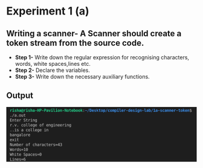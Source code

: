 # Experiment 1 (a)
## Writing a scanner- A Scanner should create a token stream from the source code.

- **Step 1-** Write down the regular expression for recognising characters, words, white spaces,lines etc.
- **Step 2-** Declare the variables.
- **Step 3-** Write down the necessary auxiliary functions.

## Output

![1a-output](1a-scanner.png)